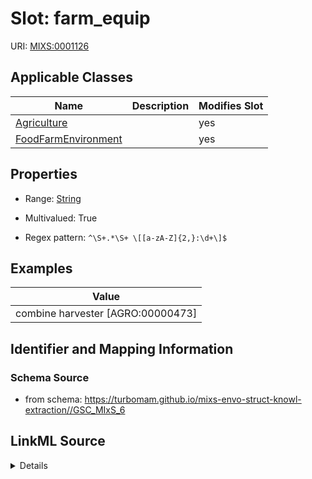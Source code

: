 # Slot: farm_equip

URI: [MIXS:0001126](https://w3id.org/mixs/0001126)



<!-- no inheritance hierarchy -->




## Applicable Classes

| Name | Description | Modifies Slot |
| --- | --- | --- |
[Agriculture](Agriculture.md) |  |  yes  |
[FoodFarmEnvironment](FoodFarmEnvironment.md) |  |  yes  |







## Properties

* Range: [String](String.md)

* Multivalued: True

* Regex pattern: `^\S+.*\S+ \[[a-zA-Z]{2,}:\d+\]$`






## Examples

| Value |
| --- |
| combine harvester [AGRO:00000473] |

## Identifier and Mapping Information







### Schema Source


* from schema: https://turbomam.github.io/mixs-envo-struct-knowl-extraction//GSC_MIxS_6




## LinkML Source

<details>
```yaml
name: farm_equip
title: farm equipment used
notes:
- equipment
- farm
- use
examples:
- value: combine harvester [AGRO:00000473]
from_schema: https://turbomam.github.io/mixs-envo-struct-knowl-extraction//GSC_MIxS_6
rank: 1000
slot_uri: MIXS:0001126
multivalued: true
alias: farm_equip
domain_of:
- Agriculture
- FoodFarmEnvironment
range: string
required: false
recommended: false
pattern: ^\S+.*\S+ \[[a-zA-Z]{2,}:\d+\]$

```
</details>